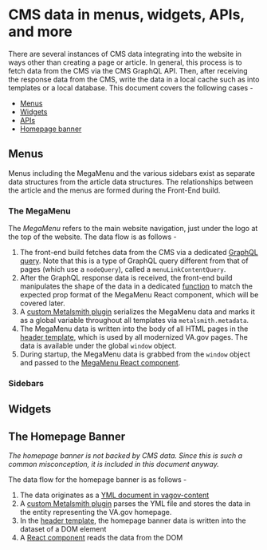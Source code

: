 # CMS data in menus, widgets, APIs, and more
There are several instances of CMS data integrating into the website in ways other than creating a page or article. In general, this process is to fetch data from the CMS via the CMS GraphQL API. Then, after receiving the response data from the CMS, write the data in a local cache such as into templates or a local database. This document covers the following cases -

- [Menus](#menus) 
- [Widgets](#widgets)
- [APIs](#apis)
- [Homepage banner](#homepage-banner)

## Menus
Menus including the MegaMenu and the various sidebars exist as separate data structures from the article data structures. The relationships between the article and the menus are formed during the Front-End build.

### The MegaMenu
The _MegaMenu_ refers to the main website navigation, just under the logo at the top of the website. The data flow is as follows -

1. The front-end build fetches data from the CMS via a dedicated [GraphQL query](https://github.com/department-of-veterans-affairs/vets-website/blob/3427bfa741a3adc8338745d2ecf284204b6749ce/src/site/stages/build/drupal/graphql/navigation-fragments/menuLinks.nav.graphql.js). Note that this is a type of GraphQL query different from that of pages (which use a `nodeQuery`), called a `menuLinkContentQuery`.
2. After the GraphQL response data is received, the front-end build manipulates the shape of the data in a dedicated [function](https://github.com/department-of-veterans-affairs/vets-website/blob/c55bdb03b39ce99ef48690038f82b0da2cfd0a13/src/site/stages/build/drupal/menus.js#L267) to match the expected prop format of the MegaMenu React component, which will be covered later.
3. A [custom Metalsmith plugin](https://github.com/department-of-veterans-affairs/vets-website/blob/c55bdb03b39ce99ef48690038f82b0da2cfd0a13/src/site/stages/build/plugins/create-header-footer.js) serializes the MegaMenu data and marks it as a global variable throughout all templates via `metalsmith.metadata`.
4. The MegaMenu data is written into the body of all HTML pages in the [header template](https://github.com/department-of-veterans-affairs/vets-website/blob/c55bdb03b39ce99ef48690038f82b0da2cfd0a13/src/site/includes/header.html#L87), which is used by all modernized VA.gov pages. The data is available under the global `window` object.
5. During startup, the MegaMenu data is grabbed from the `window` object and passed to the [MegaMenu React component](https://github.com/department-of-veterans-affairs/vets-website/blob/c55bdb03b39ce99ef48690038f82b0da2cfd0a13/src/platform/site-wide/index.js#L49).


### Sidebars


## Widgets


## The Homepage Banner
_The homepage banner is not backed by CMS data. Since this is such a common misconception, it is included in this document anyway._

The data flow for the homepage banner is as follows -

1. The data originates as a [YML document in vagov-content](https://github.com/department-of-veterans-affairs/vagov-content/blob/c6b94fa96b24b96adbce1096c28db6f451199d49/fragments/home/banner.yml)
2. A [custom Metalsmith plugin](https://github.com/department-of-veterans-affairs/vets-website/blob/c55bdb03b39ce99ef48690038f82b0da2cfd0a13/src/site/stages/build/drupal/home.js#L37) parses the YML file and stores the data in the entity representing the VA.gov homepage.
3. In the [header template](https://github.com/department-of-veterans-affairs/vets-website/blob/c55bdb03b39ce99ef48690038f82b0da2cfd0a13/src/site/includes/header.html#L120), the homepage banner data is written into the dataset of a DOM element
4. A [React component](https://github.com/department-of-veterans-affairs/vets-website/blob/c55bdb03b39ce99ef48690038f82b0da2cfd0a13/src/platform/site-wide/banners/index.js#L20) reads the data from the DOM
